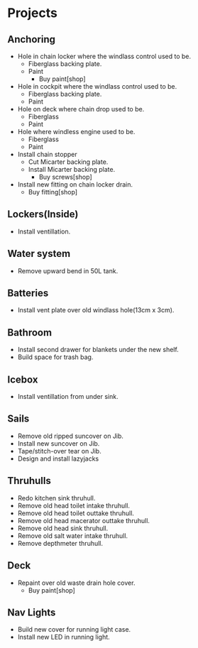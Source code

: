 # Projects

## Anchoring

- Hole in chain locker where the windlass control used to be.
  - Fiberglass backing plate.
  - Paint
    - Buy paint[shop]
- Hole in cockpit where the windlass control used to be.
  - Fiberglass backing plate.
  - Paint
- Hole on deck where chain drop used to be.
  - Fiberglass
  - Paint
- Hole where windless engine used to be.
  - Fiberglass
  - Paint
- Install chain stopper
  - Cut Micarter backing plate.
  - Install Micarter backing plate.
    - Buy screws[shop]
- Install new fitting on chain locker drain.
  - Buy fitting[shop]

## Lockers(Inside)

- Install ventillation.

## Water system

- Remove upward bend in 50L tank.

## Batteries

- Install vent plate over old windlass hole(13cm x 3cm).

## Bathroom

- Install second drawer for blankets under the new shelf.
- Build space for trash bag.

## Icebox

- Install ventillation from under sink.

## Sails

- Remove old ripped suncover on Jib.
- Install new suncover on Jib.
- Tape/stitch-over tear on Jib.
- Design and install lazyjacks

## Thruhulls

- Redo kitchen sink thruhull.
- Remove old head toilet intake thruhull.
- Remove old head toilet outtake thruhull.
- Remove old head macerator outtake thruhull.
- Remove old head sink thruhull.
- Remove old salt water intake thruhull.
- Remove depthmeter thruhull.

## Deck

- Repaint over old waste drain hole cover.
  - Buy paint[shop]

## Nav Lights

- Build new cover for running light case.
- Install new LED in running light.